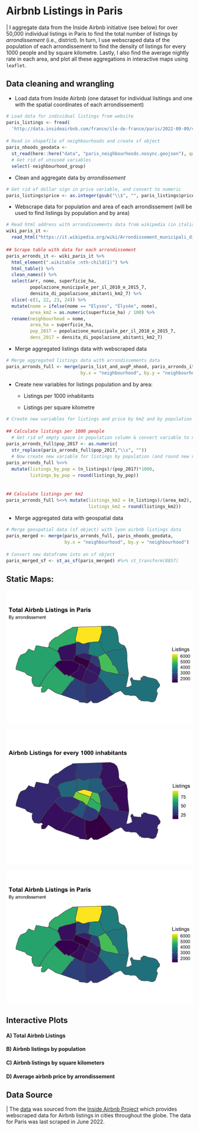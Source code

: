 
<!-- README.md is generated from README.Rmd. Please edit that file -->

# Airbnb Listings in Paris

<!-- badges: start -->
<!-- badges: end -->

\| I aggregate data from the Inside Airbnb initiative (see below) for
over 50,000 individual listings in Paris to find the total number of
listings by *arrondissement* (i.e., district). In turn, I use webscraped
data of the population of each arrondissement to find the density of
listings for every 1000 people and by square kilometre. Lastly, I also
find the average nightly rate in each area, and plot all these
aggregations in interactive maps using `leaflet`.

## Data cleaning and wrangling

-   Load data from Inside Airbnb (one dataset for individual lisitings
    and one with the spatial coordinates of each arrondissement)

``` r
# Load data for individual listings from website
paris_listings <- fread(
  'http://data.insideairbnb.com/france/ile-de-france/paris/2022-09-09/visualisations/listings.csv')

# Read in shapefile of neighbourhoods and create sf object
paris_nhoods_geodata <- 
  st_read(here::here("data", "paris_neighbourhoods.nosync.geojson"), quiet = TRUE) %>% 
  # Get rid of unsused variables
  select(-neighbourhood_group)
```

-   Clean and aggregate data by *arrondissement*

``` r
# Get rid of dollar sign in price variable, and convert to numeric 
paris_listings$price <- as.integer(gsub("\\$", "", paris_listings$price))
```

-   Webscrape data for population and area of each arrondissement (will
    be used to find listings by population and by area)

``` r
# Read html address with arrondissements data from wikipedia (in italian)
wiki_paris_it <- 
  read_html("https://it.wikipedia.org/wiki/Arrondissement_municipali_di_Parigi")

## Scrape table with data for each arrondissement
paris_arronds_it <- wiki_paris_it %>% 
  html_element(".wikitable :nth-child(1)") %>%
  html_table() %>% 
  clean_names() %>% 
  select(arr, nome, superficie_ha, 
         popolazione_municipale_per_il_2010_e_2015_7, 
         densita_di_popolazione_abitanti_km2_7) %>% 
  slice(-c(1, 22, 23, 24)) %>% 
  mutate(nome = ifelse(nome == "Elyseo", "Élysée", nome),
         area_km2 = as.numeric(superficie_ha) / 100) %>% 
  rename(neighbourhood = nome,
         area_ha = superficie_ha,
         pop_2017 = popolazione_municipale_per_il_2010_e_2015_7,
         dens_2017 = densita_di_popolazione_abitanti_km2_7)
```

-   Merge aggregated listings data with webscraped data

``` r
# Merge aggregated listings data with arrondissements data
paris_arronds_full <- merge(paris_list_and_avgP_nhood, paris_arronds_it, 
                            by.x = "neighbourhood", by.y = "neighbourhood")
```

-   Create new variables for listings population and by area:
    -   Listings per 1000 inhabitants

    -   Listings per square kilometre

``` r
# Create new variables for listings and price by km2 and by population

## Calculate listings per 1000 people
  # Get rid of empty space in population column & convert variable to numeric class
paris_arronds_full$pop_2017 <- as.numeric(
  str_replace(paris_arronds_full$pop_2017,"\\s", ""))
  # Now create new variable for listings by population (and round new values)
paris_arronds_full %<>% 
  mutate(listings_by_pop = (n_listings)/(pop_2017)*1000, 
         listings_by_pop = round(listings_by_pop))


## Calculate listings per km2
paris_arronds_full %<>% mutate(listings_km2 = (n_listings)/(area_km2),
                               listings_km2 = round(listings_km2))
```

-   Merge aggregated data with geospatial data

``` r
# Merge geospatial data (sf object) with lyon airbnb listings data
paris_merged <- merge(paris_arronds_full, paris_nhoods_geodata, 
                      by.x = "neighbourhood", by.y = "neighbourhood")

# Convert new dataframe into an sf object
paris_merged_sf <- st_as_sf(paris_merged) #%>% st_transform(8857)
```

## Static Maps:

![](README_files/figure-gfm/unnamed-chunk-1-1.png)<!-- -->

![](README_files/figure-gfm/unnamed-chunk-2-1.png)<!-- -->

![](README_files/figure-gfm/unnamed-chunk-3-1.png)<!-- -->

## Interactive Plots

#### A) Total Airbnb Listings

#### B) Airbnb listings by population

#### C) Airbnb listings by square kilometers

#### D) Average airbnb price by arrondissement

## Data Source

\| The [data](http://insideairbnb.com/get-the-data) was sourced from the
[Inside Airbnb Project](http://insideairbnb.com/about/) which provides
webscraped data for Airbnb listings in cities throughout the globe. The
data for Paris was last scraped in June 2022.
